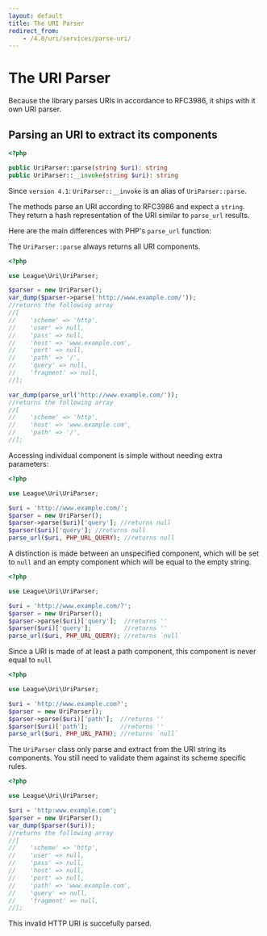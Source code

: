 ```yaml
---
layout: default
title: The URI Parser
redirect_from:
    - /4.0/uri/services/parse-uri/
---
```


# The URI Parser

Because the library parses URIs in accordance to RFC3986, it ships with it own URI parser.

## Parsing an URI to extract its components

~~~php
<?php

public UriParser::parse(string $uri): string
public UriParser::__invoke(string $uri): string
~~~


<p class="message-notice">Since <code>version 4.1</code>: <code>UriParser::__invoke</code> is an alias of <code>UriParser::parse</code>.</p>


The methods parse an URI according to RFC3986 and expect a `string`. They return a hash representation of the URI similar to `parse_url` results.

Here are the main differences with PHP's `parse_url` function:

The `UriParser::parse` always returns all URI components.

~~~php
<?php

use League\Uri\UriParser;

$parser = new UriParser();
var_dump($parser->parse('http://www.example.com/'));
//returns the following array
//[
//    'scheme' => 'http',
//    'user' => null,
//    'pass' => null,
//    'host' => 'www.example.com',
//    'port' => null,
//    'path' => '/',
//    'query' => null,
//    'fragment' => null,
//];

var_dump(parse_url('http://www.example.com/'));
//returns the following array
//[
//    'scheme' => 'http',
//    'host' => 'www.example.com',
//    'path' => '/',
//];
~~~

Accessing individual component is simple without needing extra parameters:

~~~php
<?php

use League\Uri\UriParser;

$uri = 'http://www.example.com/';
$parser = new UriParser();
$parser->parse($uri)['query']; //returns null
$parser($uri)['query']; //returns null
parse_url($uri, PHP_URL_QUERY); //returns null
~~~

A distinction is made between an unspecified component, which will be set to `null` and an empty component which will be equal to the empty string.

~~~php
<?php

use League\Uri\UriParser;

$uri = 'http://www.example.com/?';
$parser = new UriParser();
$parser->parse($uri)['query'];  //returns ''
$parser($uri)['query'];         //returns ''
parse_url($uri, PHP_URL_QUERY); //returns `null`
~~~

Since a URI is made of at least a path component, this component is never equal to `null`

~~~php
<?php

use League\Uri\UriParser;

$uri = 'http://www.example.com?';
$parser = new UriParser();
$parser->parse($uri)['path'];  //returns ''
$parser($uri)['path'];         //returns ''
parse_url($uri, PHP_URL_PATH); //returns `null`
~~~

<p class="message-notice">The <code>UriParser</code> class only parse and extract from the URI string its components. You still need to validate them against its scheme specific rules.</p>

~~~php
<?php

use League\Uri\UriParser;

$uri = 'http:www.example.com';
$parser = new UriParser();
var_dump($parser($uri));
//returns the following array
//[
//    'scheme' => 'http',
//    'user' => null,
//    'pass' => null,
//    'host' => null,
//    'port' => null,
//    'path' => 'www.example.com',
//    'query' => null,
//    'fragment' => null,
//];
~~~

<p class="message-warning">This invalid HTTP URI is succefully parsed.</p>
